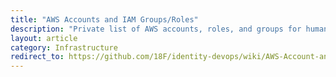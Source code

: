 ```yaml
---
title: "AWS Accounts and IAM Groups/Roles"
description: "Private list of AWS accounts, roles, and groups for human users"
layout: article
category: Infrastructure
redirect_to: https://github.com/18F/identity-devops/wiki/AWS-Account-and-IAM-Configurations
---
```

